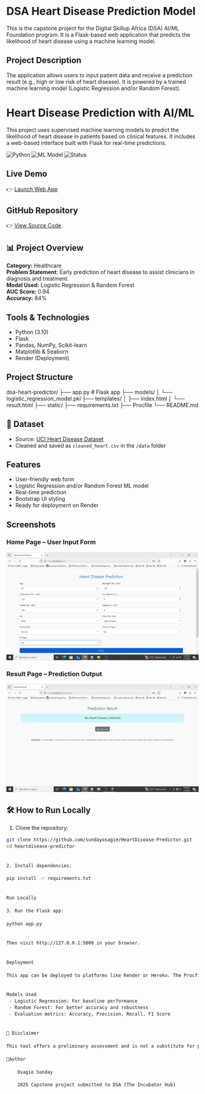 # DSA Heart Disease Prediction Model

This is the capstone project for the Digital Skillup Africa (DSA) AI/ML Foundation program. It is a Flask-based web application that predicts the likelihood of heart disease using a machine learning model.

##  Project Description

The application allows users to input patient data and receive a prediction result (e.g., high or low risk of heart disease). It is powered by a trained machine learning model (Logistic Regression and/or Random Forest).

# Heart Disease Prediction with AI/ML

This project uses supervised machine learning models to predict the likelihood of heart disease in patients based on clinical features. It includes a web-based interface built with Flask for real-time predictions.

![Python](https://img.shields.io/badge/Python-3.10-blue)
![ML Model](https://img.shields.io/badge/Model-Logistic%20Regression%20%2F%20RandomForest-green)
![Status](https://img.shields.io/badge/Deployed-Render-success)


## Live Demo
👉 [Launch Web App](https://heartdisease-predictor-e60z.onrender.com/)

## GitHub Repository
👉 [View Source Code](https://github.com/sundayosagie/HeartDisease-)

## 📊 Project Overview

**Category:** Healthcare  
**Problem Statement:** Early prediction of heart disease to assist clinicians in diagnosis and treatment.  
**Model Used:** Logistic Regression & Random Forest  
**AUC Score:** 0.94  
**Accuracy:** 84%

## Tools & Technologies
- Python (3.10)
- Flask
- Pandas, NumPy, Scikit-learn
- Matplotlib & Seaborn
- Render (Deployment)


##  Project Structure

dsa-heart-predictor/
├── app.py # Flask app
├── models/
│ └── logistic_regression_model.pkl
├── templates/
│ ├── index.html 
│ └── result.html 
├── static/ 
├── requirements.txt 
├── Procfile 
└── README.md


## 🧪 Dataset

- Source: [UCI Heart Disease Dataset](https://www.kaggle.com/datasets/fedesoriano/heart-failure-prediction)
- Cleaned and saved as `cleaned_heart.csv` in the `/data` folder

##  Features

- User-friendly web form
- Logistic Regression and/or Random Forest ML model
- Real-time prediction
- Bootstrap UI styling
- Ready for deployment on Render


##  Screenshots

###  Home Page – User Input Form
![Home Page](screenshots/home.jpg)

###  Result Page – Prediction Output
![Result Page](screenshots/result.jpg)


## 🛠 How to Run Locally

1. Clone the repository:

```bash
git clone https://github.com/sundayosagie/HeartDisease-Predictor.git
cd heartdisease-predictor


2. Install dependencies:

pip install -r requirements.txt


Run Locally

3. Run the Flask app:

python app.py


Then visit http://127.0.0.1:5000 in your browser.


Deployment

This app can be deployed to platforms like Render or Heroku. The Procfile and requirements.txt are already included for easy deployment.


Models Used
 - Logistic Regression: For baseline performance
 - Random Forest: For better accuracy and robustness
 - Evaluation metrics: Accuracy, Precision, Recall, F1 Score


📌 Disclaimer

This tool offers a preliminary assessment and is not a substitute for professional medical advice. Always consult your doctor for proper diagnosis and treatment.

👨‍Author

    Osagie Sunday

    2025 Capstone project submitted to DSA (The Incubator Hub)


